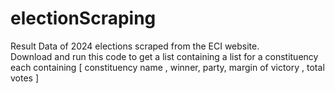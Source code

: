 # electionScraping
Result Data of 2024 elections scraped from the ECI website.
<br>
Download and run this code to get a list containing a list for a constituency each containing [ constituency name , winner, party, margin of victory , total votes ]
